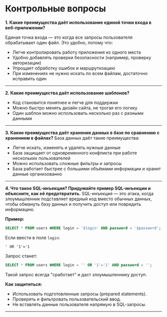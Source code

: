 # Контрольные вопросы

**1. Какие преимущества даёт использование единой точки входа в веб-приложении?**

Единая точка входа — это когда все запросы пользователя обрабатывает один файл. Это удобно, потому что:
- Легче контролировать работу приложения из одного места
- Удобно добавлять проверки безопасности (например, проверку авторизации)
- Упрощает обработку ошибок и маршрутизацию
- При изменениях не нужно искать по всем файлам, достаточно исправить один

---

**2. Какие преимущества даёт использование шаблонов?**
- Код становится понятнее и легче для поддержки
- Можно быстро менять дизайн сайта, не трогая его логику
- Один шаблон можно использовать несколько раз с разными данными

---

**3. Какие преимущества даёт хранение данных в базе по сравнению с хранением в файлах?**
База данных даёт такие преимущества:
- Легче искать, изменять и удалять нужные данные
- База защищает от одновременного конфликта при работе нескольких пользователей
- Можно использовать сложные фильтры и запросы
- База работает быстрее с большими объёмами информации и хранит данные организованно

---

**4. Что такое SQL-инъекция? Придумайте пример SQL-инъекции и объясните, как её предотвратить.**
SQL-инъекция — это атака, когда злоумышленник подставляет вредный код вместо обычных данных, чтобы обмануть базу данных и получить доступ или повредить информацию.

**Пример:**

```sql
SELECT * FROM users WHERE login = '$login' AND password = '$password';
```

Если ввести в поле `login`:

```
' OR '1'='1
```

Запрос станет:

```sql
SELECT * FROM users WHERE login = '' OR '1'='1' AND password = '';
```

Такой запрос всегда "сработает" и даст злоумышленнику доступ.

**Как защититься:**
- Использовать подготовленные запросы (prepared statements).
- Проверять и фильтровать пользовательский ввод.
- Не вставлять данные пользователя напрямую в SQL-запросы.

---

